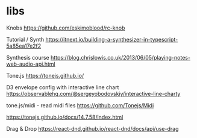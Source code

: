 # libs

Knobs
https://github.com/eskimoblood/rc-knob

Tutorial / Synth
https://itnext.io/building-a-synthesizer-in-typescript-5a85ea17e2f2

Synthesis course
https://blog.chrislowis.co.uk/2013/06/05/playing-notes-web-audio-api.html

Tone.js
https://tonejs.github.io/

D3 envelope config with interactive line chart
https://observablehq.com/@sergeyobodovskiy/interactive-line-charty

tone.js/midi - read midi files
https://github.com/Tonejs/Midi

https://tonejs.github.io/docs/14.7.58/index.html

Drag & Drop
https://react-dnd.github.io/react-dnd/docs/api/use-drag
